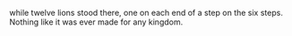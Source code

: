 while twelve lions stood there, one on each end of a step on the six steps. Nothing like it was ever made for any kingdom.
